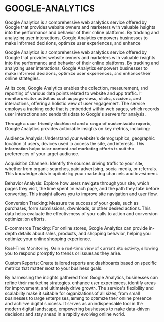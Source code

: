 # GOOGLE-ANALYTICS
Google Analytics is a comprehensive web analytics service offered by Google that provides website owners and marketers with valuable insights into the performance and behavior of their online platforms. By tracking and analyzing user interactions, Google Analytics empowers businesses to make informed decisions, optimize user experiences, and enhance


Google Analytics is a comprehensive web analytics service offered by Google that provides website owners and marketers with valuable insights into the performance and behavior of their online platforms. By tracking and analyzing user interactions, Google Analytics empowers businesses to make informed decisions, optimize user experiences, and enhance their online strategies.

At its core, Google Analytics enables the collection, measurement, and reporting of various data points related to website and app traffic. It monitors visitor activities such as page views, clicks, sessions, and interactions, offering a holistic view of user engagement. The service employs a tracking code that is embedded within web pages, which records user interactions and sends this data to Google's servers for analysis.

Through a user-friendly dashboard and a range of customizable reports, Google Analytics provides actionable insights on key metrics, including:

Audience Analysis: Understand your website's demographics, geographic location of users, devices used to access the site, and interests. This information helps tailor content and marketing efforts to suit the preferences of your target audience.

Acquisition Channels: Identify the sources driving traffic to your site, whether from organic searches, paid advertising, social media, or referrals. This knowledge aids in optimizing your marketing channels and investment.

Behavior Analysis: Explore how users navigate through your site, which pages they visit, the time spent on each page, and the path they take before converting. This insight allows you to improve site navigation and user flow.

Conversion Tracking: Measure the success of your goals, such as purchases, form submissions, downloads, or other desired actions. This data helps evaluate the effectiveness of your calls to action and conversion optimization efforts.

E-commerce Tracking: For online stores, Google Analytics can provide in-depth details about sales, products, and shopping behavior, helping you optimize your online shopping experience.

Real-Time Monitoring: Gain a real-time view of current site activity, allowing you to respond promptly to trends or issues as they arise.

Custom Reports: Create tailored reports and dashboards based on specific metrics that matter most to your business goals.

By harnessing the insights gathered from Google Analytics, businesses can refine their marketing strategies, enhance user experiences, identify areas for improvement, and ultimately drive growth. The service's flexibility and scalability make it suitable for organizations of all sizes, from small businesses to large enterprises, aiming to optimize their online presence and achieve digital success. It serves as an indispensable tool in the modern digital landscape, empowering businesses to make data-driven decisions and stay ahead in a rapidly evolving online world.
